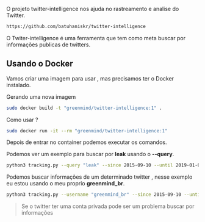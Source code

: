 O projeto twitter-intelligence nos ajuda no rastreamento e analise do Twitter.
```sh
https://github.com/batuhaniskr/twitter-intelligence
```


O Twiter-intelligence é uma ferramenta que tem como meta buscar por informações publicas de twitters.


## Usando o Docker
Vamos criar uma imagem para usar , mas precisamos ter o Docker instalado.


Gerando uma nova imagem 
```sh
sudo docker build -t "greenmind/twitter-intelligence:1" .
```

Como usar ?
```sh
sudo docker run -it --rm "greenmind/twitter-intelligence:1"
```

Depois de entrar no container podemos executar os comandos.

Podemos ver um exemplo para buscar por **leak** usando o **--query**.
```sh
python3 tracking.py --query "leak" --since 2015-09-10 --until 2019-01-01 --maxtweets 10
```

Podemos buscar informações de um determinado twitter , nesse exemplo eu estou usando o meu proprio **greenmind_br**.
```sh
python3 tracking.py --username "greenmind_br" --since 2015-09-10 --until 2019-01-01 --maxtweets 10
```

> Se o twitter ter uma conta privada pode ser um problema buscar por informações
